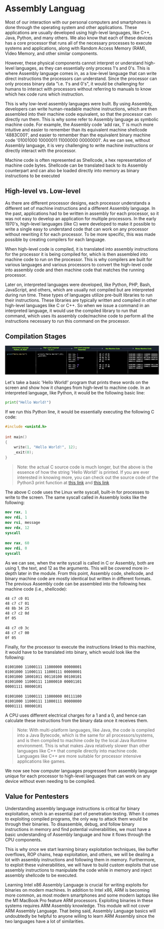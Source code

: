 # Assembly Languag

Most of our interaction with our personal computers and smartphones is done through the operating system and other applications. These applications are usually developed using high-level languages, like C++, Java, Python, and many others. We also know that each of these devices has a core processor that runs all of the necessary processes to execute systems and applications, along with Random Access Memory (RAM), Video Memory, and other similar components.

However, these physical components cannot interpret or understand high-level languages, as they can essentially only process 1's and 0's. This is where Assembly language comes in, as a low-level language that can write direct instructions the processors can understand. Since the processor can only process binary data "i.e. 1's and 0's", it would be challenging for humans to interact with processors without referring to manuals to know which hex code runs which instruction.

This is why low-level assembly languages were built. By using Assembly, developers can write human-readable machine instructions, which are then assembled into their machine code equivalent, so that the processor can directly run them. This is why some refer to Assembly language as symbolic machine code. For example, the Assembly code 'add rax, 1' is much more intuitive and easier to remember than its equivalent machine shellcode '4883C001', and easier to remember than the equivalent binary machine code '01001000 10000011 11000000 00000001'. As we can see, without Assembly language, it is very challenging to write machine instructions or directly interact with the processor.

Machine code is often represented as Shellcode, a hex representation of machine code bytes. Shellcode can be translated back to its Assembly counterpart and can also be loaded directly into memory as binary instructions to be executed

## High-level vs. Low-level

As there are different processor designs, each processor understands a different set of machine instructions and a different Assembly language. In the past, applications had to be written in assembly for each processor, so it was not easy to develop an application for multiple processors. In the early 1970's, high-level languages (like C) were developed to make it possible to write a single easy to understand code that can work on any processor without rewriting it for each processor. To be more specific, this was made possible by creating compilers for each language.

When high-level code is compiled, it is translated into assembly instructions for the processor it is being compiled for, which is then assembled into machine code to run on the processor. This is why compilers are built for various languages and various processors to convert the high-level code into assembly code and then machine code that matches the running processor.

Later on, interpreted languages were developed, like Python, PHP, Bash, JavaScript, and others, which are usually not compiled but are interpreted during run time. These types of languages utilize pre-built libraries to run their instructions. These libraries are typically written and compiled in other high-level languages like C or C++. So when we issue a command in an interpreted language, it would use the compiled library to run that command, which uses its assembly code/machine code to perform all the instructions necessary to run this command on the processor.

## Compilation Stages

![alt text](/Images/image-138.png)

Let's take a basic 'Hello World!' program that prints these words on the screen and show how it changes from high-level to machine code. In an interpreted language, like Python, it would be the following basic line:

```python
print("Hello World!")
```

If we run this Python line, it would be essentially executing the following C code:

```c
#include <unistd.h>

int main()
{
    write(1, "Hello World!", 12);
    _exit(0);
}
```

> Note: the actual C source code is much longer, but the above is the essence of how the string 'Hello World!' is printed. If you are ever interested in knowing more, you can check out the source code of the Python3 print function at [this link](https://github.com/python/cpython/blob/3.9/Python/sysmodule.c#L1212) and [this link](https://github.com/python/cpython/blob/3.9/Python/pythonrun.c#L566)

The above C code uses the Linux write syscall, built-in for processes to write to the screen. The same syscall called in Assembly looks like the following:

```nasm
mov rax, 1
mov rdi, 1
mov rsi, message
mov rdx, 12
syscall

mov rax, 60
mov rdi, 0
syscall
```

As we can see, when the write syscall is called in C or Assembly, both are using 1, the text, and 12 as the arguments. This will be covered more in-depth later in the module. From this point, Assembly code, shellcode, and binary machine code are mostly identical but written in different formats. The previous Assembly code can be assembled into the following hex machine code (i.e., shellcode):

```shellcode
48 c7 c0 01
48 c7 c7 01
48 8b 34 25
48 c7 c2 0d
0f 05

48 c7 c0 3c
48 c7 c7 00
0f 05
```

Finally, for the processor to execute the instructions linked to this machine, it would have to be translated into binary, which would look like the following:

```binary
01001000 11000111 11000000 00000001
01001000 11000111 11000111 00000001
01001000 10001011 00110100 00100101
01001000 11000111 11000010 00001101
00001111 00000101

01001000 11000111 11000000 00111100
01001000 11000111 11000111 00000000
00001111 00000101
```

A CPU uses different electrical charges for a 1 and a 0, and hence can calculate these instructions from the binary data once it receives them.

> Note: With multi-platform languages, like Java, the code is compiled into a Java Bytecode, which is the same for all processors/systems, and is then compiled to machine code by the local Java Runtime environment. This is what makes Java relatively slower than other languages like C++ that compile directly into machine code. Languages like C++ are more suitable for processor intensive applications like games.

We now see how computer languages progressed from assembly language unique for each processor to high-level languages that can work on any device without even needing to be compiled.

## Value for Pentesters

Understanding assembly language instructions is critical for binary exploitation, which is an essential part of penetration testing. When it comes to exploiting compiled programs, the only way to attack them would be through their binaries. To disassemble, debug, and follow binary instructions in memory and find potential vulnerabilities, we must have a basic understanding of Assembly language and how it flows through the CPU components.

This is why once we start learning binary exploitation techniques, like buffer overflows, ROP chains, heap exploitation, and others, we will be dealing a lot with assembly instructions and following them in memory. Furthermore, to exploit these vulnerabilities, we will have to build custom exploits that use assembly instructions to manipulate the code while in memory and inject assembly shellcode to be executed.

Learning Intel x86 Assembly Language is crucial for writing exploits for binaries on modern machines. In addition to Intel x86, ARM is becoming more common, as most modern smartphones and some modern laptops like the M1 MacBook Pro feature ARM processors. Exploiting binaries in these systems requires ARM Assembly knowledge. This module will not cover ARM Assembly Language. That being said, Assembly Language basics will undoubtedly be helpful to anyone willing to learn ARM Assembly since the two languages have a lot of similarities.
